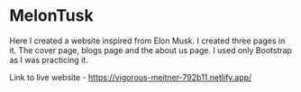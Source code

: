 # MelonTusk

Here I created a website inspired from Elon Musk. I created three pages in it. The cover page, blogs page and the about us page.
I used only Bootstrap as I was practicing it. 

Link to live website - https://vigorous-meitner-792b11.netlify.app/
